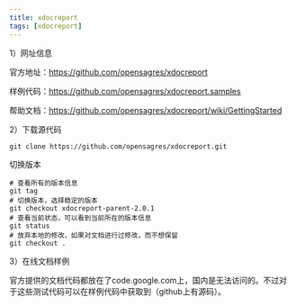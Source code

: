 ```yaml
---
title: xdocreport
tags: [xdocreport]
---
```


1）网址信息

官方地址：https://github.com/opensagres/xdocreport

样例代码：https://github.com/opensagres/xdocreport.samples

帮助文档：https://github.com/opensagres/xdocreport/wiki/GettingStarted

2）下载源代码

```
git clone https://github.com/opensagres/xdocreport.git
```

切换版本

```
# 查看所有的版本信息
git tag
# 切换版本，选择稳定的版本
git checkout xdocreport-parent-2.0.1
# 查看当前状态，可以看到当前所在的版本信息
git status
# 放弃本地的修改，如果对文档进行过修改，而不想保留
git checkout .
```

3）在线文档样例

官方提供的文档代码都放在了code.google.com上，国内是无法访问的。不过对于这些测试代码可以在样例代码中获取到（github上有源码）。